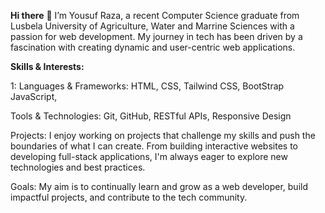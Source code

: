 **Hi there** 👋
I’m Yousuf Raza, a recent Computer Science graduate from Lusbela University of Agriculture, Water and Marrine Sciences with a passion for web development. My journey in tech has been driven by a fascination with creating dynamic and user-centric web applications.

 **Skills & Interests:**

1: Languages & Frameworks:
 HTML, CSS, Tailwind CSS, BootStrap JavaScript, 

Tools & Technologies:
Git, GitHub, RESTful APIs, Responsive Design

Projects: 
I enjoy working on projects that challenge my skills and push the boundaries of what I can create. From building interactive websites to developing full-stack applications, I'm always eager to explore new technologies and best practices.

Goals:
My aim is to continually learn and grow as a web developer, build impactful projects, and contribute to the tech community.
